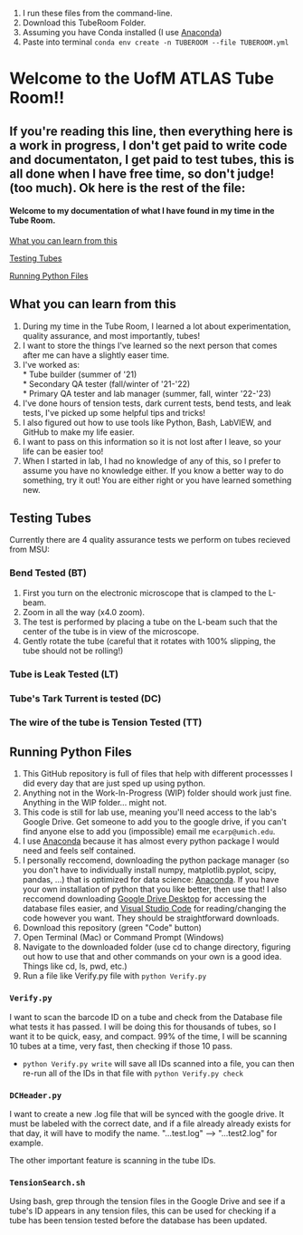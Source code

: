 1.    I run these files from the command-line.
2.    Download this TubeRoom Folder. 
3.    Assuming you have Conda installed (I use [Anaconda](#code))
4.    Paste into terminal
`conda env create -n TUBEROOM --file TUBEROOM.yml`

# Welcome to the UofM ATLAS Tube Room!!
## If you're reading this line, then everything here is a work in progress, I don't get paid to write code and documentaton, I get paid to test tubes, this is all done when I have free time, so don't judge! (too much). Ok here is the rest of the file:

#### Welcome to my documentation of what I have found in my time in the Tube Room. 

[What you can learn from this](#why)

[Testing Tubes](#testing)

[Running Python Files](#why)


## <a name="why"> What you can learn from this  </a>
1.    During my time in the Tube Room, I learned a lot about experimentation, quality assurance, and most importantly, tubes!
1.    I want to store the things I've learned so the next person that comes after me can have a slightly easer time. 
1.    I've worked as:  
    *    Tube builder (summer of '21)    
    *    Secondary QA tester (fall/winter of '21-'22)    
    *    Primary QA tester and lab manager (summer, fall, winter '22-'23)    
1.    I've done hours of tension tests, dark current tests, bend tests, and leak tests, I've picked up some helpful tips and tricks!
1.    I also figured out how to use tools like Python, Bash, LabVIEW, and GitHub to make my life easier. 
1.    I want to pass on this information so it is not lost after I leave, so your life can be easier too! 
1.    When I started in lab, I had no knowledge of any of this, so I prefer to assume you have no knowledge either. If you know a better way to do something, try it out! You are either right or you have learned something new.

## <a name="testing"> Testing Tubes </a>
Currently there are 4 quality assurance tests we perform on tubes recieved from MSU:
###    Bend Tested (BT)
1.    First you turn on the electronic microscope that is clamped to the L-beam. 
1.    Zoom in all the way (x4.0 zoom).
1.    The test is performed by placing a tube on the L-beam such that the center of the tube is in view of the microscope. 
1.    Gently rotate the tube (careful that it rotates with 100% slipping, the tube should not be rolling!)
###    Tube is Leak Tested (LT)
###    Tube's Tark Turrent is tested (DC)
###    The wire of the tube is Tension Tested (TT)




## Running Python Files  <a name="code"></a>
1.    This GitHub repository is full of files that help with different processses I did every day that are just sped up using python.
1.    Anything not in the Work-In-Progress (WIP) folder should work just fine. Anything in the WIP folder... might not. 
1.    This code is still for lab use, meaning you'll need access to the lab's Google Drive. Get someone to add you to the google drive, if you can't find anyone else to add you (impossible) email me `ecarp@umich.edu`.
4.    I use [Anaconda](https://www.anaconda.com/) because it has almost every python package I would need and feels self contained.
5. I personally reccomend, downloading the python package manager (so you don't have to individually install numpy, matplotlib.pyplot, scipy, pandas, ...) that is optimized for data science: [Anaconda](https://www.anaconda.com/). If you have your own installation of python that you like better, then use that!
I also reccomend downloading [Google Drive Desktop](https://www.google.com/drive/download/) for accessing the database files easier, and [Visual Studio Code](https://code.visualstudio.com/) for reading/changing the code however you want. They should be straightforward downloads. 
1. Download this repository (green "Code" button)
2. Open Terminal (Mac) or Command Prompt (Windows)
3. Navigate to the downloaded folder (use cd to change directory, figuring out how to use that and other commands on your own is a good idea. Things like cd, ls, pwd, etc.)
4. Run a file like Verify.py file with `python Verify.py`

###    `Verify.py`
I want to scan the barcode ID on a tube and check from the Database file what tests it has passed. 
I will be doing this for thousands of tubes, so I want it to be quick, easy, and compact. 
99% of the time, I will be scanning 10 tubes at a time, very fast, then checking if those 10 pass.
- `python Verify.py write` will save all IDs scanned into a file, you can then re-run all of the IDs in that file with `python Verify.py check`

###    `DCHeader.py` 
I want to create a new .log file that will be synced with the google drive. It must be labeled with the correct date, 
and if a file already already exists for that day, it will have to modify the name. "...test.log" --> "...test2.log" for example.

The other important feature is scanning in the tube IDs.

###   `TensionSearch.sh` 
Using bash, grep through the tension files in the Google Drive and see if a tube's ID appears in any tension files, this can be used for checking if a tube has been tension tested before the database has been updated. 



